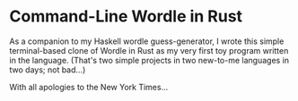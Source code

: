 # Command-Line Wordle in Rust

As a companion to my Haskell wordle guess-generator, I wrote this simple terminal-based clone of Wordle in Rust as my very first toy program written in the language. (That's two simple projects in two new-to-me languages in two days; not bad...)

With all apologies to the New York Times...

